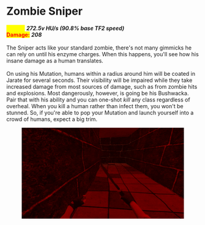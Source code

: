 # Zombie Sniper

<mark style="color:yellow;">**Speed:**</mark> _**272.5v HU/s (90.8% base TF2 speed)**_\
<mark style="color:red;">**Damage:**</mark> _**208**_\
\
The Sniper acts like your standard zombie, there's not many gimmicks he can rely on until his enzyme charges. When this happens, you'll see how his insane damage as a human translates.\
\
On using his Mutation, humans within a radius around him will be coated in Jarate for several seconds. Their visibility will be impaired while they take increased damage from most sources of damage, such as from zombie hits and explosions. Most dangerously, however, is going be his Bushwacka. Pair that with his ability and you can one-shot _kill_ any class regardless of overheal. When you kill a human rather than infect them, you won't be stunned. So, if you're able to pop your Mutation and launch yourself into a crowd of humans, expect a big trim.

<figure><img src="../../.gitbook/assets/Sniper Enzyme Reference.gif" alt=""><figcaption></figcaption></figure>
